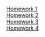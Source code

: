 [Homework 1]( https://hrytsivv.github.io/Genius/Beauty.html ) <br>
[Homework 2]( https://hrytsivv.github.io/Genius/homework2.html ) <br>
[Homework 3]( ) <br>
[Homework 4]( ) <br>
